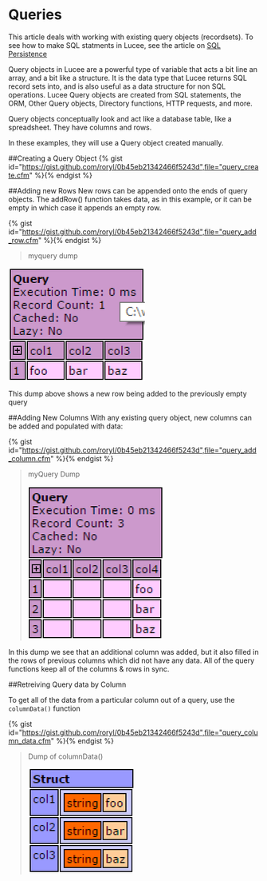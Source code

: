 # Queries

This article deals with working with existing query objects (recordsets). To see how to make SQL statments in Lucee, see the article on [SQL Persistence](https://rorylaitila.gitbooks.io/lucee/content/sqlrdbms.html)

Query objects in Lucee are a powerful type of variable that acts a bit line an array, and a bit like a structure. It is the data type that Lucee returns SQL record sets into, and is also useful as a data structure for non SQL operations. Lucee Query objects are created from SQL statements, the ORM, Other Query objects, Directory functions, HTTP requests, and more. 

Query objects conceptually look and act like a database table, like a spreadsheet. They have columns and rows.

In these examples, they will use a Query object created manually.

##Creating a Query Object
{% gist id="https://gist.github.com/roryl/0b45eb21342466f5243d",file="query_create.cfm" %}{% endgist %}

##Adding new Rows
New rows can be appended onto the ends of query objects. The addRow() function takes data, as in this example, or it can be empty in which case it appends an empty row.

{% gist id="https://gist.github.com/roryl/0b45eb21342466f5243d",file="query_add_row.cfm" %}{% endgist %}

>myquery dump
>
![](query_add_row.png)

This dump above shows a new row being added to the previously empty query


##Adding New Columns
With any existing query object, new columns can be added and populated with data:

{% gist id="https://gist.github.com/roryl/0b45eb21342466f5243d",file="query_add_column.cfm" %}{% endgist %}

> myQuery Dump
> 
> ![](query_add_column.png)

In this dump we see that an additional column was added, but it also filled in the rows of previous columns which did not have any data. All of the query functions keep all of the columns & rows in sync.

##Retreiving Query data by Column

To get all of the data from a particular column out of a query, use the `columnData()` function

{% gist id="https://gist.github.com/roryl/0b45eb21342466f5243d",file="query_column_data.cfm" %}{% endgist %}

>Dump of columnData()
>
>![](query_column_data.png)